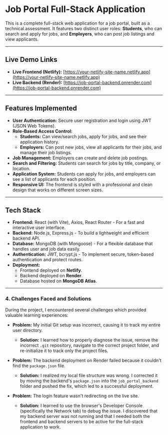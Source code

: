 # Job Portal Full-Stack Application

This is a complete full-stack web application for a job portal, built as a technical assessment. It features two distinct user roles: **Students**, who can search and apply for jobs, and **Employers**, who can post job listings and view applicants.

---

## Live Demo Links

* **Live Frontend (Netlify):** [https://your-netlify-site-name.netlify.app](https://your-netlify-site-name.netlify.app)
* **Live Backend (Render):** [https://job-portal-backend.onrender.com](https://job-portal-backend.onrender.com)

---

## Features Implemented

* **User Authentication:** Secure user registration and login using JWT (JSON Web Tokens).
* **Role-Based Access Control:**
    * **Students:** Can view/search jobs, apply for jobs, and see their application history.
    * **Employers:** Can post new jobs, view all applicants for their jobs, and manage their job listings.
* **Job Management:** Employers can create and delete job postings.
* **Search and Filtering:** Students can search for jobs by title, company, or location.
* **Application System:** Students can apply for jobs, and employers can see a list of applicants for each position.
* **Responsive UI:** The frontend is styled with a professional and clean design that works on different screen sizes.

---

## Tech Stack

* **Frontend:** React (with Vite), Axios, React Router - For a fast and interactive user interface.
* **Backend:** Node.js, Express.js - To build a lightweight and efficient backend API.
* **Database:** MongoDB (with Mongoose) - For a flexible database that handles user and job data easily.
* **Authentication:** JWT, bcrypt.js - To implement secure, token-based authentication and protect routes.
* **Deployment:**
    * Frontend deployed on **Netlify**.
    * Backend deployed on **Render**.
    * Database hosted on **MongoDB Atlas**.

---

### 4. Challenges Faced and Solutions

During the project, I encountered several challenges which provided valuable learning experiences:

* **Problem:** My initial Git setup was incorrect, causing it to track my entire user directory.
    * **Solution:** I learned how to properly diagnose the issue, remove the incorrect `.git` repository, navigate to the correct project folder, and re-initialize it to track only the project files.

* **Problem:** The backend deployment on Render failed because it couldn't find the `package.json` file.
    * **Solution:** I realized my local file structure was wrong. I corrected it by moving the backend's `package.json` into the `job_portal_backend` folder and pushed the fix, which led to a successful deployment.

* **Problem:** The login feature wasn't redirecting on the live site.
    * **Solution:** I learned to use the browser's Developer Console (specifically the Network tab) to debug the issue. I discovered that my backend server was not running and that I needed both the frontend and backend servers to be active for the full-stack application to work.
